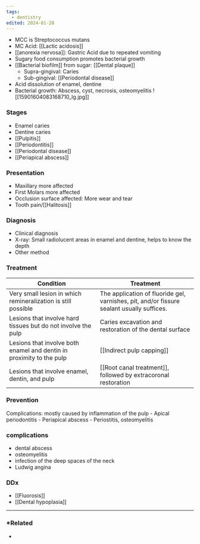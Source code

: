 ```yaml
---
tags:
  - dentistry
edited: 2024-01-28
---
```

- MCC is Streptococcus mutans
- MC Acid: [[Lactic acidosis]]
- [[anorexia nervosa]]: Gastric Acid due to repeated vomiting 
- Sugary food consumption promotes bacterial growth
- [[Bacterial biofilm]] from sugar: [[Dental plaque]]
	- Supra-gingival: Caries
	- Sub-gingival: [[Periodontal disease]] 
- Acid dissolution of enamel, dentine
- Bacterial growth: Abscess, cyst, necrosis, osteomyelitis 
![[15901604083168710_lg.jpg]]

### Stages
- Enamel caries
- Dentine caries
- [[Pulpitis]]
- [[Periodontitis]] 
- [[Periodontal disease]] 
- [[Periapical abscess]] 

### Presentation
- Maxillary more affected
- First Molars more affected
- Occlusion surface affected: More wear and tear
- Tooth pain/[[Halitosis]] 
### Diagnosis
- Clinical diagnosis
- X-ray: Small radiolucent areas in enamel and dentine, helps to know the depth
- Other method

### Treatment

| Condition                                                                 | Treatment                                                                                     |
|---------------------------------------------------------------------------|-----------------------------------------------------------------------------------------------|
| Very small lesion in which remineralization is still possible             | The application of fluoride gel, varnishes, pit, and/or fissure sealant usually suffices.     |
| Lesions that involve hard tissues but do not involve the pulp             | Caries excavation and restoration of the dental surface                                        |
| Lesions that involve both enamel and dentin in proximity to the pulp      | [[Indirect pulp capping]]                                                                    |
| Lesions that involve enamel, dentin, and pulp                            | [[Root canal treatment]], followed by extracoronal restoration                                 |


### Prevention

Complications: mostly caused by inflammation of the pulp
    - Apical periodontitis
    - Periapical abscess
    - Periostitis, osteomyelitis

### complications
- dental abscess
- osteomyelitis
- infection of the deep spaces of the neck
- Ludwig angina

### DDx
- [[Fluorosis]] 
- [[Dental hypoplasia]] 
---
### *Related
- 